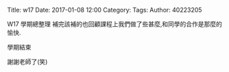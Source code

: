 Title: w17 
Date: 2017-01-08 12:00
Category: 
Tags: 
Author: 40223205

W17 學期總整理 補完該補的也回顧課程上我們做了些甚麼,和同學的合作是那麼的愉快.

學期結束

謝謝老師了(笑)